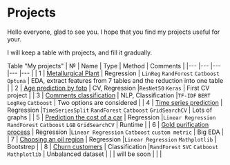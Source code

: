 # Projects
Hello everyone, glad to see you. I hope that you find my projects useful for your.

I will keep a table with projects, and fill it gradually.

Table "My projects"
| №   | Name  | Type  | Method  | Comments  |
|---	|---	|---  |---	|---	|
| 1 | [Metallurgical Plant](1/project_16.ipynb) | Regression  | `LinReg` `RandForest` `Catboost` `Optuna` | EDA, extract features from 7 tables and the reduction into one table |
| 2 | [Age prediction by foto](2/project_14.ipynb)   	| CV, Regression  |`ResNet50` `Keras`  | First CV project    	|
| 3 | [Comments classification](3/project_12.ipynb)   	| NLP, Classification  |`TF-IDF` `BERT` `LogReg` `Catboost`  | Two options are considered    	|
| 4 | [Time series prediction](4/project_11.ipynb)   	| Regression  |`TimeSeriesSplit` `RandForest` `Catboost` `GridSearchCV`  | Lots of graphs    	|
| 5 | [Prediction the cost of a car](5/project_10.ipynb)   	| Regression  |`Linear Regression` `RandForest` `Catboost`  `LGB` `GridSearchCV`  | Runtime    	|
| 6 | [Gold purification process](6/project_08.ipynb)   	| Regression  |`Linear Regression` `Catboost` `custom metric`  | Big EDA    	|
| 7 | [Choosing an oil region](7/project_07.ipynb)   	| Regression  |`Linear Regression` `Mathplotlib`  | Bootstrep    	|
| 8 | [Churn customers](8/project_06.ipynb)   	| Classification  |`RandForest` `SVC` `Catboost` `Mathplotlib`  | Unbalanced dataset    	|
|   	| will be soon  	|   	|   	|
